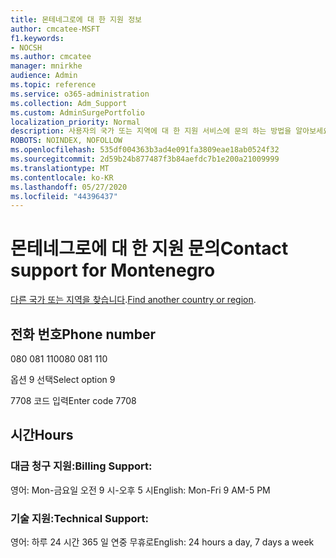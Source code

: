 ```yaml
---
title: 몬테네그로에 대 한 지원 정보
author: cmcatee-MSFT
f1.keywords:
- NOCSH
ms.author: cmcatee
manager: mnirkhe
audience: Admin
ms.topic: reference
ms.service: o365-administration
ms.collection: Adm_Support
ms.custom: AdminSurgePortfolio
localization_priority: Normal
description: 사용자의 국가 또는 지역에 대 한 지원 서비스에 문의 하는 방법을 알아보세요.
ROBOTS: NOINDEX, NOFOLLOW
ms.openlocfilehash: 535df004363b3ad4e091fa3809eae18ab0524f32
ms.sourcegitcommit: 2d59b24b877487f3b84aefdc7b1e200a21009999
ms.translationtype: MT
ms.contentlocale: ko-KR
ms.lasthandoff: 05/27/2020
ms.locfileid: "44396437"
---
```

# <a name="contact-support-for-montenegro"></a><span data-ttu-id="91892-103">몬테네그로에 대 한 지원 문의</span><span class="sxs-lookup"><span data-stu-id="91892-103">Contact support for Montenegro</span></span>

<span data-ttu-id="91892-104">[다른 국가 또는 지역을 찾습니다](../contact-support-for-business-products.md).</span><span class="sxs-lookup"><span data-stu-id="91892-104">[Find another country or region](../contact-support-for-business-products.md).</span></span>

## <a name="phone-number"></a><span data-ttu-id="91892-105">전화 번호</span><span class="sxs-lookup"><span data-stu-id="91892-105">Phone number</span></span>
<span data-ttu-id="91892-106">080 081 110</span><span class="sxs-lookup"><span data-stu-id="91892-106">080 081 110</span></span>

<span data-ttu-id="91892-107">옵션 9 선택</span><span class="sxs-lookup"><span data-stu-id="91892-107">Select option 9</span></span>

<span data-ttu-id="91892-108">7708 코드 입력</span><span class="sxs-lookup"><span data-stu-id="91892-108">Enter code 7708</span></span>

## <a name="hours"></a><span data-ttu-id="91892-109">시간</span><span class="sxs-lookup"><span data-stu-id="91892-109">Hours</span></span>
### <a name="billing-support"></a><span data-ttu-id="91892-110">대금 청구 지원:</span><span class="sxs-lookup"><span data-stu-id="91892-110">Billing Support:</span></span>

<span data-ttu-id="91892-111">영어: Mon-금요일 오전 9 시-오후 5 시</span><span class="sxs-lookup"><span data-stu-id="91892-111">English: Mon-Fri 9 AM-5 PM</span></span>

### <a name="technical-support"></a><span data-ttu-id="91892-112">기술 지원:</span><span class="sxs-lookup"><span data-stu-id="91892-112">Technical Support:</span></span>

<span data-ttu-id="91892-113">영어: 하루 24 시간 365 일 연중 무휴로</span><span class="sxs-lookup"><span data-stu-id="91892-113">English: 24 hours a day, 7 days a week</span></span>
